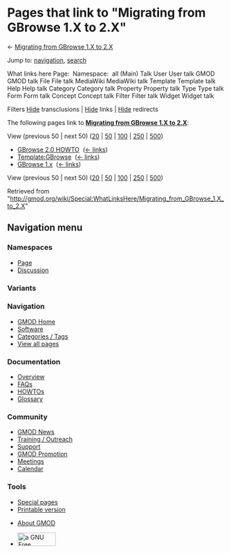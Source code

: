 <div id="mw-page-base" class="noprint">

</div>

<div id="mw-head-base" class="noprint">

</div>

<div id="content" class="mw-body" role="main">

<span id="top"></span>

<div id="mw-js-message" style="display:none;">

</div>



# <span dir="auto">Pages that link to "Migrating from GBrowse 1.X to 2.X"</span>

<div id="bodyContent">

<div id="contentSub">

← [Migrating from GBrowse 1.X to
2.X](/wiki/Migrating_from_GBrowse_1.X_to_2.X "Migrating from GBrowse 1.X to 2.X")

</div>

<div id="jump-to-nav" class="mw-jump">

Jump to: [navigation](#mw-navigation), [search](#p-search)

</div>

<div id="mw-content-text">

What links here Page:  Namespace:  all (Main) Talk User User talk GMOD
GMOD talk File File talk MediaWiki MediaWiki talk Template Template talk
Help Help talk Category Category talk Property Property talk Type Type
talk Form Form talk Concept Concept talk Filter Filter talk Widget
Widget talk

Filters
[Hide](/mediawiki/index.php?title=Special:WhatLinksHere/Migrating_from_GBrowse_1.X_to_2.X&hidetrans=1 "Special:WhatLinksHere/Migrating from GBrowse 1.X to 2.X")
transclusions \|
[Hide](/mediawiki/index.php?title=Special:WhatLinksHere/Migrating_from_GBrowse_1.X_to_2.X&hidelinks=1 "Special:WhatLinksHere/Migrating from GBrowse 1.X to 2.X")
links \|
[Hide](/mediawiki/index.php?title=Special:WhatLinksHere/Migrating_from_GBrowse_1.X_to_2.X&hideredirs=1 "Special:WhatLinksHere/Migrating from GBrowse 1.X to 2.X")
redirects

The following pages link to **[Migrating from GBrowse 1.X to
2.X](/wiki/Migrating_from_GBrowse_1.X_to_2.X "Migrating from GBrowse 1.X to 2.X")**:

View (previous 50 \| next 50)
([20](/mediawiki/index.php?title=Special:WhatLinksHere/Migrating_from_GBrowse_1.X_to_2.X&limit=20 "Special:WhatLinksHere/Migrating from GBrowse 1.X to 2.X")
\|
[50](/mediawiki/index.php?title=Special:WhatLinksHere/Migrating_from_GBrowse_1.X_to_2.X&limit=50 "Special:WhatLinksHere/Migrating from GBrowse 1.X to 2.X")
\|
[100](/mediawiki/index.php?title=Special:WhatLinksHere/Migrating_from_GBrowse_1.X_to_2.X&limit=100 "Special:WhatLinksHere/Migrating from GBrowse 1.X to 2.X")
\|
[250](/mediawiki/index.php?title=Special:WhatLinksHere/Migrating_from_GBrowse_1.X_to_2.X&limit=250 "Special:WhatLinksHere/Migrating from GBrowse 1.X to 2.X")
\|
[500](/mediawiki/index.php?title=Special:WhatLinksHere/Migrating_from_GBrowse_1.X_to_2.X&limit=500 "Special:WhatLinksHere/Migrating from GBrowse 1.X to 2.X"))

- [GBrowse 2.0 HOWTO](/wiki/GBrowse_2.0_HOWTO "GBrowse 2.0 HOWTO") ‎
  <span class="mw-whatlinkshere-tools">([←
  links](/mediawiki/index.php?title=Special:WhatLinksHere&target=GBrowse+2.0+HOWTO "Special:WhatLinksHere"))</span>
- [Template:GBrowse](/wiki/Template:GBrowse "Template:GBrowse") ‎
  <span class="mw-whatlinkshere-tools">([←
  links](/mediawiki/index.php?title=Special:WhatLinksHere&target=Template%3AGBrowse "Special:WhatLinksHere"))</span>
- [GBrowse 1.x](/wiki/GBrowse_1.x "GBrowse 1.x") ‎
  <span class="mw-whatlinkshere-tools">([←
  links](/mediawiki/index.php?title=Special:WhatLinksHere&target=GBrowse+1.x "Special:WhatLinksHere"))</span>

View (previous 50 \| next 50)
([20](/mediawiki/index.php?title=Special:WhatLinksHere/Migrating_from_GBrowse_1.X_to_2.X&limit=20 "Special:WhatLinksHere/Migrating from GBrowse 1.X to 2.X")
\|
[50](/mediawiki/index.php?title=Special:WhatLinksHere/Migrating_from_GBrowse_1.X_to_2.X&limit=50 "Special:WhatLinksHere/Migrating from GBrowse 1.X to 2.X")
\|
[100](/mediawiki/index.php?title=Special:WhatLinksHere/Migrating_from_GBrowse_1.X_to_2.X&limit=100 "Special:WhatLinksHere/Migrating from GBrowse 1.X to 2.X")
\|
[250](/mediawiki/index.php?title=Special:WhatLinksHere/Migrating_from_GBrowse_1.X_to_2.X&limit=250 "Special:WhatLinksHere/Migrating from GBrowse 1.X to 2.X")
\|
[500](/mediawiki/index.php?title=Special:WhatLinksHere/Migrating_from_GBrowse_1.X_to_2.X&limit=500 "Special:WhatLinksHere/Migrating from GBrowse 1.X to 2.X"))

</div>

<div class="printfooter">

Retrieved from
"<http://gmod.org/wiki/Special:WhatLinksHere/Migrating_from_GBrowse_1.X_to_2.X>"

</div>

<div id="catlinks" class="catlinks catlinks-allhidden">

</div>

<div class="visualClear">

</div>

</div>

</div>

<div id="mw-navigation">

## Navigation menu

<div id="mw-head">



<div id="left-navigation">

<div id="p-namespaces" class="vectorTabs" role="navigation"
aria-labelledby="p-namespaces-label">

### Namespaces

- <span id="ca-nstab-main"><a href="/wiki/Migrating_from_GBrowse_1.X_to_2.X" accesskey="c"
  title="View the content page [c]">Page</a></span>
- <span id="ca-talk"><a
  href="/mediawiki/index.php?title=Talk:Migrating_from_GBrowse_1.X_to_2.X&amp;action=edit&amp;redlink=1"
  accesskey="t"
  title="Discussion about the content page [t]">Discussion</a></span>

</div>

<div id="p-variants" class="vectorMenu emptyPortlet" role="navigation"
aria-labelledby="p-variants-label">

### 

### Variants[](#)

<div class="menu">

</div>

</div>

</div>

<div id="right-navigation">





</div>



</div>

</div>

</div>

<div id="mw-panel">

<div id="p-logo" role="banner">

<a href="/wiki/Main_Page"
style="background-image: url(http://gmod.org/images/GMOD-cogs.png);"
title="Visit the main page"></a>

</div>

<div id="p-Navigation" class="portal" role="navigation"
aria-labelledby="p-Navigation-label">

### Navigation

<div class="body">

- <span id="n-GMOD-Home">[GMOD Home](/wiki/Main_Page)</span>
- <span id="n-Software">[Software](/wiki/GMOD_Components)</span>
- <span id="n-Categories-.2F-Tags">[Categories /
  Tags](/wiki/Categories)</span>
- <span id="n-View-all-pages">[View all
  pages](/wiki/Special:AllPages)</span>

</div>

</div>

<div id="p-Documentation" class="portal" role="navigation"
aria-labelledby="p-Documentation-label">

### Documentation

<div class="body">

- <span id="n-Overview">[Overview](/wiki/Overview)</span>
- <span id="n-FAQs">[FAQs](/wiki/Category:FAQ)</span>
- <span id="n-HOWTOs">[HOWTOs](/wiki/Category:HOWTO)</span>
- <span id="n-Glossary">[Glossary](/wiki/Glossary)</span>

</div>

</div>

<div id="p-Community" class="portal" role="navigation"
aria-labelledby="p-Community-label">

### Community

<div class="body">

- <span id="n-GMOD-News">[GMOD News](/wiki/GMOD_News)</span>
- <span id="n-Training-.2F-Outreach">[Training /
  Outreach](/wiki/Training_and_Outreach)</span>
- <span id="n-Support">[Support](/wiki/Support)</span>
- <span id="n-GMOD-Promotion">[GMOD
  Promotion](/wiki/GMOD_Promotion)</span>
- <span id="n-Meetings">[Meetings](/wiki/Meetings)</span>
- <span id="n-Calendar">[Calendar](/wiki/Calendar)</span>

</div>

</div>

<div id="p-tb" class="portal" role="navigation"
aria-labelledby="p-tb-label">

### Tools

<div class="body">

- <span id="t-specialpages"><a href="/wiki/Special:SpecialPages" accesskey="q"
  title="A list of all special pages [q]">Special pages</a></span>
- <span id="t-print"><a
  href="/mediawiki/index.php?title=Special:WhatLinksHere/Migrating_from_GBrowse_1.X_to_2.X&amp;printable=yes"
  rel="alternate" accesskey="p"
  title="Printable version of this page [p]">Printable version</a></span>

</div>

</div>

</div>

</div>

<div id="footer" role="contentinfo">

- <span id="footer-places-about">[About
  GMOD](/wiki/GMOD:About "GMOD:About")</span>

<!-- -->

- <span id="footer-copyrightico">[<img src="http://www.gnu.org/graphics/gfdl-logo-small.png" width="88"
  height="31" alt="a GNU Free Documentation License" />](http://www.gnu.org/licenses/fdl-1.3.html)</span>




</div>
